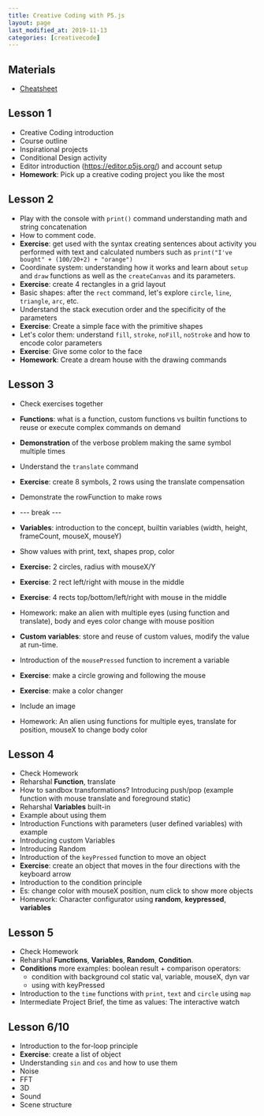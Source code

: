 ```yaml
---
title: Creative Coding with P5.js
layout: page
last_modified_at: 2019-11-13
categories: [creativecode]
---
```


## Materials

- [Cheatsheet](https://bmoren.github.io/p5js-cheat-sheet/)

## Lesson 1

- Creative Coding introduction
- Course outline
- Inspirational projects
- Conditional Design activity
- Editor introduction (https://editor.p5js.org/) and account setup
- **Homework**: Pick up a creative coding project you like the most

## Lesson 2

- Play with the console with `print()` command understanding math and string concatenation
- How to comment code.
- **Exercise**: get used with the syntax creating sentences about activity you performed with text and calculated numbers such as `print("I've bought" + (100/20+2) + "orange")`
- Coordinate system: understanding how it works and learn about `setup` and `draw` functions as well as the `createCanvas` and its parameters.
- **Exercise**: create 4 rectangles in a grid layout
- Basic shapes: after the `rect` command, let's explore `circle`, `line`, `triangle`, `arc`, etc.
- Understand the stack execution order and the specificity of the parameters
- **Exercise**: Create a simple face with the primitive shapes
- Let's color them: understand `fill`, `stroke`, `noFill`, `noStroke` and how to encode color parameters
- **Exercise**: Give some color to the face
- **Homework**: Create a dream house with the drawing commands

## Lesson 3

- Check exercises together

- **Functions**: what is a function, custom functions vs builtin functions to reuse  or execute complex commands on demand

- **Demonstration** of the verbose problem making the same symbol multiple times

- Understand the `translate` command

- **Exercise**: create 8 symbols, 2 rows using the translate compensation

- Demonstrate the rowFunction to make rows

- --- break ---

- **Variables**: introduction to the concept, builtin variables (width, height, frameCount, mouseX, mouseY)

- Show values with print, text, shapes prop, color

- **Exercise:** 2 circles, radius with mouseX/Y

- **Exercise**: 2 rect left/right with mouse in the middle

- **Exercise**: 4 rects top/bottom/left/right with mouse in the middle

- Homework: make an alien with multiple eyes (using function and translate), body and eyes color change with mouse position

- **Custom variables**: store and reuse of custom values, modify the value at run-time.

- Introduction of the `mousePressed` function to increment a variable

- **Exercise**: make a circle growing and following the mouse

- **Exercise**: make a color changer

- Include an image

- Homework: An alien using functions for multiple eyes, translate for position, mouseX to change body color

  

## Lesson 4

- Check Homework
- Reharshal **Function**, translate
- How to sandbox transformations? Introducing push/pop (example function with mouse translate and foreground static)
- Reharshal **Variables** built-in
- Example about using them
- Introduction Functions with parameters (user defined variables) with example
- Introducing custom Variables
- Introducing Random
- Introduction of the `keyPressed`  function to move an object
- **Exercise**: create an object that moves in the four directions with the keyboard arrow
- Introduction to the condition principle
- Es: change color with mouseX position, num click to show more objects
- Homework: Character configurator using **random**, **keypressed**, **variables**

## Lesson 5

- Check Homework
- Reharshal **Functions**, **Variables**, **Random**, **Condition**.
- **Conditions** more examples: boolean result + comparison operators: 
  - condition with background col static val, variable, mouseX, dyn var
  - using with keyPressed
- Introduction to the `time` functions with `print`, `text` and `circle` using  `map`
- Intermediate Project Brief,  the time as values: The interactive watch

## Lesson 6/10

- Introduction to the for-loop principle
- **Exercise**: create a list of object
- Understanding `sin` and `cos` and how to use them
- Noise
- FFT
- 3D
- Sound
- Scene structure